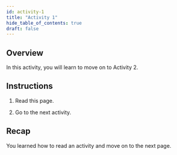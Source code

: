 ```yaml
---
id: activity-1
title: "Activity 1"
hide_table_of_contents: true
draft: false
---
```


## Overview
In this activity, you will learn to move on to Activity 2. 

## Instructions

1. Read this page. 


2. Go to the next activity. 


## Recap

You learned how to read an activity and move on to the next page. 